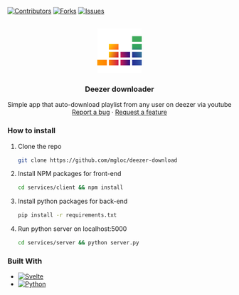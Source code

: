 [![Contributors][contributors-shield]][contributors-url]
[![Forks][forks-shield]][forks-url]
[![Issues][issues-shield]][issues-url]


<!-- PROJECT LOGO -->
<br />
<div align="center">

  <img src="services/client/public/images/deezer.png" alt="Logo" width="100" height="100">
  <h3 align="center"><strong>Deezer downloader</strong></h3>

  <p align="center">
    Simple app that auto-download playlist from any user on deezer via youtube
    <br />
    <a href="https://github.com/mgloc/deezer-download/issues">Report a bug</a>
    ·
    <a href="https://github.com/mgloc/deezer-download/issues">Request a feature</a>
  </p>
</div>


### How to install

1. Clone the repo
   ```sh
   git clone https://github.com/mgloc/deezer-download
   ```

2. Install NPM packages for front-end
   ```sh
   cd services/client && npm install
   ```

3. Install python packages for back-end
   ```sh
   pip install -r requirements.txt
   ```

4. Run python server on localhost:5000
    ```sh
    cd services/server && python server.py
    ```


### Built With

* [![Svelte][Svelte.dev]][Svelte-url]
* [![Python][Python.dev]][Python-url]




<!-- MARKDOWN LINKS & IMAGES -->
<!-- https://www.markdownguide.org/basic-syntax/#reference-style-links -->
[contributors-shield]: https://img.shields.io/github/contributors/mgloc/hackine.svg?style=for-the-badge
[contributors-url]: https://github.com/mgloc/hackine/graphs/contributors
[forks-shield]: https://img.shields.io/github/forks/mgloc/hackine.svg?style=for-the-badge
[forks-url]: https://github.com/mgloc/hackine/network/members

[issues-shield]: https://img.shields.io/github/issues/mgloc/hackine.svg?style=for-the-badge
[issues-url]: https://github.com/mgloc/hackine/issues

[basic-shield]: https://img.shields.io/badge/Prix%20du%20public-555555?style=for-the-badge


[Svelte.dev]: https://img.shields.io/badge/Svelte-4A4A55?style=for-the-badge&logo=svelte&logoColor=FF3E00
[Svelte-url]: https://svelte.dev/
[Python.dev]: https://img.shields.io/badge/Python-4A4A55?style=for-the-badge&logo=python
[Python-url]: https://www.python.org/
